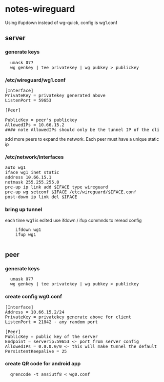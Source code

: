 # notes-wireguard

Using ifupdown instead of wg-quick, config is wg1.conf

## server
### generate keys 
<pre>
  umask 077
  wg genkey | tee privatekey | wg pubkey > publickey
</pre>

### /etc/wireguard/wg1.conf
<pre>
[Interface]
PrivateKey = privatekey generated above
ListenPort = 59653

[Peer]

PublicKey = peer's publickey
AllowedIPs = 10.66.15.2
#### note AllowedIPs should only be the tunnel IP of the client
</pre>

add more peers to expand the network. Each peer must have a unique static ip 

###  /etc/network/interfaces

<pre>
auto wg1
iface wg1 inet static
address 10.66.15.1
netmask 255.255.255.0
pre-up ip link add $IFACE type wireguard
pre-up wg setconf $IFACE /etc/wireguard/$IFACE.conf
post-down ip link del $IFACE 
</pre>



### bring up tunnel
each time wg1 is edited use ifdown / ifup commnds to reread config
  <pre>
    ifdown wg1
    ifup wg1
  </pre>

  

## peer
### generate keys 
<pre>
  umask 077
  wg genkey | tee privatekey | wg pubkey > publickey
</pre>

### create config wg0.conf
<pre>
[Interface]
Address = 10.66.15.2/24
PrivateKey = privatekey generate above for client
ListenPort = 21842 - any random port

[Peer]
PublicKey = public key of the server
Endpoint = serverip:59653 <- port from server config
AllowedIPs = 0.0.0.0/0 <- this will make tunnel the default route
PersistentKeepalive = 25
</pre>

### create QR code for android app

<pre>
  qrencode -t ansiutf8 < wg0.conf 
</pre>




